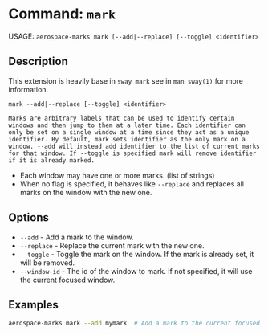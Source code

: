 # Command: `mark`

USAGE: `aerospace-marks mark [--add|--replace] [--toggle] <identifier>`

## Description

This extension is heavily base in `sway mark` see in `man sway(1)` for more information.

```text
mark --add|--replace [--toggle] <identifier>

Marks are arbitrary labels that can be used to identify certain windows and then jump to them at a later time. Each identifier can only be set on a single window at a time since they act as a unique identifier. By default, mark sets identifier as the only mark on a window. --add will instead add identifier to the list of current marks for that window. If --toggle is specified mark will remove identifier if it is already marked.
```

- Each window may have one or more marks. (list of strings)
- When no flag is specified, it behaves like `--replace` and replaces all marks on the window with the new one.

## Options

- `--add` - Add a mark to the window. 
- `--replace` - Replace the current mark with the new one.
- `--toggle` - Toggle the mark on the window. If the mark is already set, it will be removed.
- `--window-id` - The id of the window to mark. If not specified, it will use the current focused window.

## Examples

```bash
aerospace-marks mark --add mymark  # Add a mark to the current focused window
```
